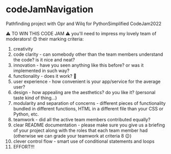 # codeJamNavigation
Pathfinding project with Opr and Wilq for PythonSimplified CodeJam2022


⚠️ TO WIN THIS CODE JAM ⚠️
you'll need to impress my lovely team of moderators! 😊
their marking criteria:
1. creativity
2. code clarity - can somebody other than the team members understand the code? is it nice and neat?
3. innovation - have you seen anything like this before? or was it implemented in such way?
4. functionality - does it work? 🤪
5. user experience - how convenient is your app/service for the average user?
6. design - how appealing are the aesthetics? do you like it? (personal taste kind of thing...)
7. modularity and separation of concerns - different pieces of functionality bundled in different functions, HTML in a different file than your CSS or Python, etc.
8. teamwork - did all the active team members contributed equally?
9. clear README documentation - please make sure you give us a briefing of your project along with the roles that each team member had (otherwise we can grade your teamwork at criteria 8 😉)
10. clever control flow - smart use of conditional statements and loops
11. EFFORT!!!
